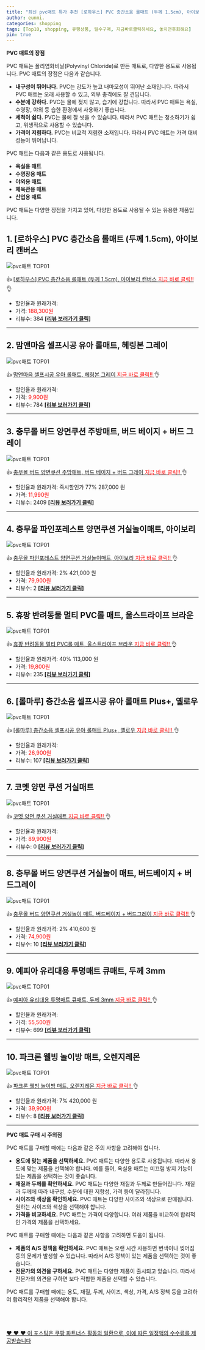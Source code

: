 ```yaml
---
title: "최신 pvc매트 특가 추천 [로하우스] PVC 층간소음 롤매트 (두께 1.5cm), 아이보리 캔버스 비교 장점"
author: eunmi.
categories: shopping
tags: [Top10, shopping, 유행상품, 필수구매, 지금바로클릭하세요, 놓치면후회해요]
pin: true
---
```

**PVC 매트의 장점**

PVC 매트는 폴리염화비닐(Polyvinyl Chloride)로 만든 매트로, 다양한 용도로 사용됩니다. PVC 매트의 장점은 다음과 같습니다.

* **내구성이 뛰어나다.** PVC는 강도가 높고 내마모성이 뛰어난 소재입니다. 따라서 PVC 매트는 오래 사용할 수 있고, 외부 충격에도 잘 견딥니다.
* **수분에 강하다.** PVC는 물에 젖지 않고, 습기에 강합니다. 따라서 PVC 매트는 욕실, 수영장, 야외 등 습한 환경에서 사용하기 좋습니다.
* **세척이 쉽다.** PVC는 물에 잘 씻을 수 있습니다. 따라서 PVC 매트는 청소하기가 쉽고, 위생적으로 사용할 수 있습니다.
* **가격이 저렴하다.** PVC는 비교적 저렴한 소재입니다. 따라서 PVC 매트는 가격 대비 성능이 뛰어납니다.

PVC 매트는 다음과 같은 용도로 사용됩니다.

* **욕실용 매트**
* **수영장용 매트**
* **야외용 매트**
* **체육관용 매트**
* **산업용 매트**

PVC 매트는 다양한 장점을 가지고 있어, 다양한 용도로 사용될 수 있는 유용한 제품입니다.

   

## 1. [로하우스] PVC 층간소음 롤매트 (두께 1.5cm), 아이보리 캔버스

![pvc매트 TOP01](https://thumbnail6.coupangcdn.com/thumbnails/remote/230x230ex/image/vendor_inventory/a8fd/fa29e0dbdeeccbf7a18fe3af151839304b07c6417473f085e7f160d94901.jpg)


👍 [[로하우스] PVC 층간소음 롤매트 (두께 1.5cm), 아이보리 캔버스 <font color=red> 지금 바로 클릭!! </font> ](https://link.coupang.com/re/AFFSDP?lptag=AF3617701&subid=GithubCoopas&pageKey=7523778306&traceid=V0-153&itemId=19738734890&vendorItemId=85940547688) 👌 


- 할인율과 원래가격: 
- 가격: <span style='color:red'>188,300원</span>
- 리뷰수: 384  [**[리뷰 보러가기 클릭]**](https://link.coupang.com/re/AFFSDP?lptag=AF3617701&subid=GithubCoopas&pageKey=7523778306&traceid=V0-153&itemId=19738734890&vendorItemId=85940547688)

---


   

## 2. 맘앤마음 셀프시공 유아 롤매트, 헤링본 그레이

![pvc매트 TOP01](https://thumbnail9.coupangcdn.com/thumbnails/remote/230x230ex/image/rs_quotation_api/x06wuwzy/459c3ca3217546f9a11b452aafc1c3ac.jpg)


👍 [맘앤마음 셀프시공 유아 롤매트, 헤링본 그레이 <font color=red> 지금 바로 클릭!! </font> ](https://link.coupang.com/re/AFFSDP?lptag=AF3617701&subid=GithubCoopas&pageKey=7660179951&traceid=V0-153&itemId=8858012078&vendorItemId=76144758146) 👌 


- 할인율과 원래가격: 
- 가격: <span style='color:red'>9,900원</span>
- 리뷰수: 784  [**[리뷰 보러가기 클릭]**](https://link.coupang.com/re/AFFSDP?lptag=AF3617701&subid=GithubCoopas&pageKey=7660179951&traceid=V0-153&itemId=8858012078&vendorItemId=76144758146)

---


   

## 3. 충무몰 버드 양면쿠션 주방매트, 버드 베이지 + 버드 그레이

![pvc매트 TOP01](https://thumbnail9.coupangcdn.com/thumbnails/remote/230x230ex/image/retail/images/2022/12/14/10/4/9782a5e1-5fbc-4371-ad61-ded14f2f5edb.jpg)


👍 [충무몰 버드 양면쿠션 주방매트, 버드 베이지 + 버드 그레이 <font color=red> 지금 바로 클릭!! </font> ](https://link.coupang.com/re/AFFSDP?lptag=AF3617701&subid=GithubCoopas&pageKey=6994761547&traceid=V0-153&itemId=17131200737&vendorItemId=84304319744) 👌 


- 할인율과 원래가격: 즉시할인가 77%  287,000   원
- 가격: <span style='color:red'>11,990원</span>
- 리뷰수: 2409  [**[리뷰 보러가기 클릭]**](https://link.coupang.com/re/AFFSDP?lptag=AF3617701&subid=GithubCoopas&pageKey=6994761547&traceid=V0-153&itemId=17131200737&vendorItemId=84304319744)

---


   

## 4. 충무몰 파인포레스트 양면쿠션 거실놀이매트, 아이보리

![pvc매트 TOP01](https://thumbnail10.coupangcdn.com/thumbnails/remote/230x230ex/image/rs_quotation_api/fqdxk7lx/6c1211bde4074a9abee8176bf4656089.jpg)


👍 [충무몰 파인포레스트 양면쿠션 거실놀이매트, 아이보리 <font color=red> 지금 바로 클릭!! </font> ](https://link.coupang.com/re/AFFSDP?lptag=AF3617701&subid=GithubCoopas&pageKey=6734045725&traceid=V0-153&itemId=15699408290&vendorItemId=82913983454) 👌 


- 할인율과 원래가격: 2%  421,000   원
- 가격: <span style='color:red'>79,900원</span>
- 리뷰수: 2  [**[리뷰 보러가기 클릭]**](https://link.coupang.com/re/AFFSDP?lptag=AF3617701&subid=GithubCoopas&pageKey=6734045725&traceid=V0-153&itemId=15699408290&vendorItemId=82913983454)

---


   

## 5. 휴팡 반려동물 멀티 PVC롤 매트, 울스트라이프 브라운

![pvc매트 TOP01](https://thumbnail7.coupangcdn.com/thumbnails/remote/230x230ex/image/rs_quotation_api/mjsvfi3a/045f3cf0addc497585a05c8cb2f799f7.jpg)


👍 [휴팡 반려동물 멀티 PVC롤 매트, 울스트라이프 브라운 <font color=red> 지금 바로 클릭!! </font> ](https://link.coupang.com/re/AFFSDP?lptag=AF3617701&subid=GithubCoopas&pageKey=6976205795&traceid=V0-153&itemId=17028418779&vendorItemId=84203742889) 👌 


- 할인율과 원래가격: 40%  113,000   원
- 가격: <span style='color:red'>19,800원</span>
- 리뷰수: 235  [**[리뷰 보러가기 클릭]**](https://link.coupang.com/re/AFFSDP?lptag=AF3617701&subid=GithubCoopas&pageKey=6976205795&traceid=V0-153&itemId=17028418779&vendorItemId=84203742889)

---


   

## 6. [롤마루] 층간소음 셀프시공 유아 롤매트 Plus+, 옐로우

![pvc매트 TOP01](https://thumbnail8.coupangcdn.com/thumbnails/remote/230x230ex/image/vendor_inventory/57bb/06878bb7b5ef33a7a81052ff47648fbb2ec59af44a631762045d0bdf8751.jpg)


👍 [[롤마루] 층간소음 셀프시공 유아 롤매트 Plus+, 옐로우 <font color=red> 지금 바로 클릭!! </font> ](https://link.coupang.com/re/AFFSDP?lptag=AF3617701&subid=GithubCoopas&pageKey=7311044096&traceid=V0-153&itemId=18729737342&vendorItemId=84103659337) 👌 


- 할인율과 원래가격: 
- 가격: <span style='color:red'>26,900원</span>
- 리뷰수: 107  [**[리뷰 보러가기 클릭]**](https://link.coupang.com/re/AFFSDP?lptag=AF3617701&subid=GithubCoopas&pageKey=7311044096&traceid=V0-153&itemId=18729737342&vendorItemId=84103659337)

---


   

## 7. 코멧 양면 쿠션 거실매트

![pvc매트 TOP01](https://thumbnail6.coupangcdn.com/thumbnails/remote/230x230ex/image/retail/images/3571415036296289-ac035857-0cf1-442f-8033-30ce679efc37.jpg)


👍 [코멧 양면 쿠션 거실매트 <font color=red> 지금 바로 클릭!! </font> ](https://link.coupang.com/re/AFFSDP?lptag=AF3617701&subid=GithubCoopas&pageKey=6445990393&traceid=V0-153&itemId=13973097541&vendorItemId=81221997023) 👌 


- 할인율과 원래가격: 
- 가격: <span style='color:red'>89,900원</span>
- 리뷰수: 0  [**[리뷰 보러가기 클릭]**](https://link.coupang.com/re/AFFSDP?lptag=AF3617701&subid=GithubCoopas&pageKey=6445990393&traceid=V0-153&itemId=13973097541&vendorItemId=81221997023)

---


   

## 8. 충무몰 버드 양면쿠션 거실놀이 매트, 버드베이지 + 버드그레이

![pvc매트 TOP01](https://thumbnail9.coupangcdn.com/thumbnails/remote/230x230ex/image/rs_quotation_api/rdazlgix/77cf188236e5421facff238e3b65a692.jpg)


👍 [충무몰 버드 양면쿠션 거실놀이 매트, 버드베이지 + 버드그레이 <font color=red> 지금 바로 클릭!! </font> ](https://link.coupang.com/re/AFFSDP?lptag=AF3617701&subid=GithubCoopas&pageKey=7166936660&traceid=V0-153&itemId=18047652976&vendorItemId=85201825718) 👌 


- 할인율과 원래가격: 2%  410,600   원
- 가격: <span style='color:red'>74,900원</span>
- 리뷰수: 10  [**[리뷰 보러가기 클릭]**](https://link.coupang.com/re/AFFSDP?lptag=AF3617701&subid=GithubCoopas&pageKey=7166936660&traceid=V0-153&itemId=18047652976&vendorItemId=85201825718)

---


   

## 9. 예피아 유리대용 투명매트 큐매트, 두께 3mm

![pvc매트 TOP01](https://thumbnail6.coupangcdn.com/thumbnails/remote/230x230ex/image/vendor_inventory/141a/ae2e93df9f8b42b4dd7bc8913976b9346a2f6e76ba036905b4156324712e.jpg)


👍 [예피아 유리대용 투명매트 큐매트, 두께 3mm <font color=red> 지금 바로 클릭!! </font> ](https://link.coupang.com/re/AFFSDP?lptag=AF3617701&subid=GithubCoopas&pageKey=6899992172&traceid=V0-153&itemId=16719958681&vendorItemId=70101516651) 👌 


- 할인율과 원래가격: 
- 가격: <span style='color:red'>55,500원</span>
- 리뷰수: 699  [**[리뷰 보러가기 클릭]**](https://link.coupang.com/re/AFFSDP?lptag=AF3617701&subid=GithubCoopas&pageKey=6899992172&traceid=V0-153&itemId=16719958681&vendorItemId=70101516651)

---


   

## 10. 파크론 웰빙 놀이방 매트, 오렌지레몬

![pvc매트 TOP01](https://thumbnail10.coupangcdn.com/thumbnails/remote/230x230ex/image/retail/images/2021/12/13/9/0/f91e7da8-857e-441e-a6f9-d9cee2517c0c.jpg)


👍 [파크론 웰빙 놀이방 매트, 오렌지레몬 <font color=red> 지금 바로 클릭!! </font> ](https://link.coupang.com/re/AFFSDP?lptag=AF3617701&subid=GithubCoopas&pageKey=6232901949&traceid=V0-153&itemId=12536098031&vendorItemId=79804522049) 👌 


- 할인율과 원래가격: 7%  420,000   원
- 가격: <span style='color:red'>39,900원</span>
- 리뷰수: 8  [**[리뷰 보러가기 클릭]**](https://link.coupang.com/re/AFFSDP?lptag=AF3617701&subid=GithubCoopas&pageKey=6232901949&traceid=V0-153&itemId=12536098031&vendorItemId=79804522049)

---
**PVC 매트 구매 시 주의점**

PVC 매트를 구매할 때에는 다음과 같은 주의 사항을 고려해야 합니다.

* **용도에 맞는 제품을 선택하세요.** PVC 매트는 다양한 용도로 사용됩니다. 따라서 용도에 맞는 제품을 선택해야 합니다. 예를 들어, 욕실용 매트는 미끄럼 방지 기능이 있는 제품을 선택하는 것이 좋습니다.
* **재질과 두께를 확인하세요.** PVC 매트는 다양한 재질과 두께로 만들어집니다. 재질과 두께에 따라 내구성, 수분에 대한 저항성, 가격 등이 달라집니다.
* **사이즈와 색상을 확인하세요.** PVC 매트는 다양한 사이즈와 색상으로 판매됩니다. 원하는 사이즈와 색상을 선택해야 합니다.
* **가격을 비교하세요.** PVC 매트는 가격이 다양합니다. 여러 제품을 비교하여 합리적인 가격의 제품을 선택하세요.

PVC 매트를 구매할 때에는 다음과 같은 사항을 고려하면 도움이 됩니다.

* **제품의 A/S 정책을 확인하세요.** PVC 매트는 오랜 시간 사용하면 변색이나 찢어짐 등의 문제가 발생할 수 있습니다. 따라서 A/S 정책이 있는 제품을 선택하는 것이 좋습니다.
* **전문가의 의견을 구하세요.** PVC 매트는 다양한 제품이 출시되고 있습니다. 따라서 전문가의 의견을 구하면 보다 적합한 제품을 선택할 수 있습니다.

PVC 매트를 구매할 때에는 용도, 재질, 두께, 사이즈, 색상, 가격, A/S 정책 등을 고려하여 합리적인 제품을 선택해야 합니다.<br><br><br><br><br> [ ❤ ❤ ❤ 이 포스팅은 쿠팡 파트너스 활동의 일환으로, 이에 따른 일정액의 수수료를 제공받습니다](https://link.coupang.com/a/bcEFyh)